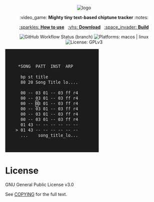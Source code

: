 <p align="center">
  <img src="https://i.ibb.co/5Y93XtX/logo.png" alt="logo">
</p>
<p align="center">:video_game: <b>Mighty tiny text-based chiptune tracker</b> :notes:</p>


<p align="center">
<a href="https://github.com/vacavaca/trics/blob/master/doc/MANUAL"> :sparkles: <b>How to use</b></a>&nbsp;&nbsp;
<a href="https://github.com/vacavaca/trics/releases">:vhs: <b>Download</b></a>&nbsp;&nbsp;
<a href="https://github.com/vacavaca/trics/blob/master/doc/BUILD">:space_invader: <b>Build</b></a></p>

<p align="center">
<img alt="GitHub Workflow Status (branch)" src="https://img.shields.io/github/workflow/status/vacavaca/trics/build/master">
<img alt="Platforms: macos | linux" src="https://img.shields.io/static/v1?label=platform&message=macos%20|%20linux&color=lightgrey">
<img alt="License: GPLv3" src="https://img.shields.io/static/v1?label=license&message=GPLv3&color=green">
</p>


![Screenshot](/doc/screenshot.png)


License
=======
GNU General Public License v3.0

See [COPYING](COPYING) for the full text.